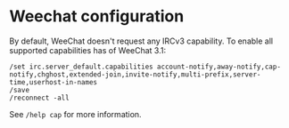 # Weechat configuration

By default, WeeChat doesn't request any IRCv3 capability. To enable all
supported capabilities has of WeeChat 3.1:

    /set irc.server_default.capabilities account-notify,away-notify,cap-notify,chghost,extended-join,invite-notify,multi-prefix,server-time,userhost-in-names
    /save
    /reconnect -all

See `/help cap` for more information.

